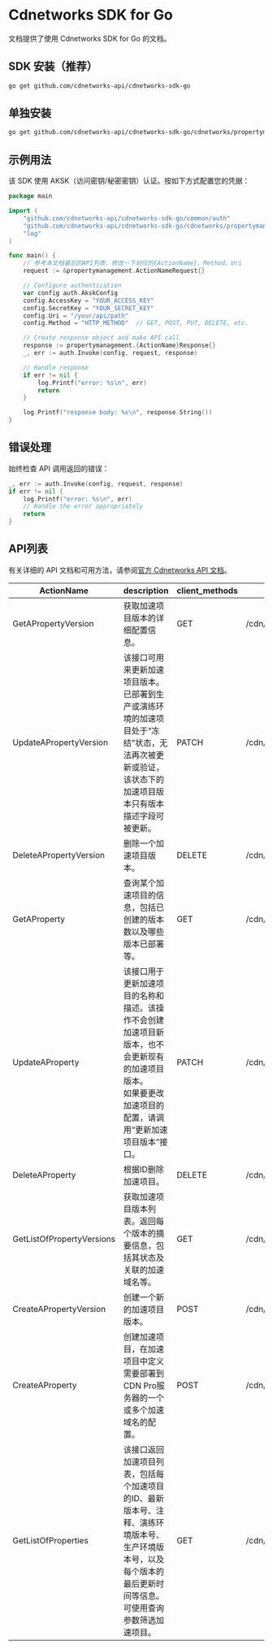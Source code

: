# Cdnetworks SDK for Go

文档提供了使用 Cdnetworks SDK for Go 的文档。

## SDK 安装（推荐）

```bash
go get github.com/cdnetworks-api/cdnetworks-sdk-go
```

## 单独安装

```bash
go get github.com/cdnetworks-api/cdnetworks-sdk-go/cdnetworks/propertymanagement
```

## 示例用法

该 SDK 使用 AKSK（访问密钥/秘密密钥）认证。按如下方式配置您的凭据：

```go
package main

import (
    "github.com/cdnetworks-api/cdnetworks-sdk-go/common/auth"
    "github.com/cdnetworks-api/cdnetworks-sdk-go/cdnetworks/propertymanagement"
    "log"
)

func main() {
    // 参考本文档最后的API列表，修改一下对应的{ActionName}、Method、Uri
    request := &propertymanagement.ActionNameRequest{}

    // Configure authentication
    var config auth.AkskConfig
    config.AccessKey = "YOUR_ACCESS_KEY"
    config.SecretKey = "YOUR_SECRET_KEY"
    config.Uri = "/your/api/path"
    config.Method = "HTTP_METHOD"  // GET, POST, PUT, DELETE, etc.

    // Create response object and make API call
    response := propertymanagement.{ActionName}Response{}
    _, err := auth.Invoke(config, request, response)

    // Handle response
    if err != nil {
        log.Printf("error: %s\n", err)
        return
    }

    log.Printf("response body: %s\n", response.String())
}
```

## 错误处理

始终检查 API 调用返回的错误：

```go
_, err := auth.Invoke(config, request, response)
if err != nil {
    log.Printf("error: %s\n", err)
    // Handle the error appropriately
    return
}
```

## API列表
有关详细的 API 文档和可用方法，请参阅[官方 Cdnetworks API 文档](https://docs.cdnetworks.com/en/cdn/apidocs)。

| ActionName | description | client_methods | uri |
| --- | --- | --- | --- |
| GetAPropertyVersion | 获取加速项目版本的详细配置信息。 | GET | /cdn/properties/*/versions/* |
| UpdateAPropertyVersion | 该接口可用来更新加速项目版本。已部署到生产或演练环境的加速项目处于“冻结”状态，无法再次被更新或验证，该状态下的加速项目版本只有版本描述字段可被更新。 | PATCH | /cdn/properties/*/versions/* |
| DeleteAPropertyVersion | 删除一个加速项目版本。 | DELETE | /cdn/properties/*/versions/* |
| GetAProperty | 查询某个加速项目的信息，包括已创建的版本数以及哪些版本已部署等。 | GET | /cdn/properties/* |
| UpdateAProperty | 该接口用于更新加速项目的名称和描述。该操作不会创建加速项目新版本，也不会更新现有的加速项目版本。<br>如果要更改加速项目的配置，请调用“更新加速项目版本”接口。 | PATCH | /cdn/properties/* |
| DeleteAProperty | 根据ID删除加速项目。 | DELETE | /cdn/properties/* |
| GetListOfPropertyVersions | 获取加速项目版本列表。返回每个版本的摘要信息，包括其状态及关联的加速域名等。 | GET | /cdn/properties/*/versions |
| CreateAPropertyVersion | 创建一个新的加速项目版本。 | POST | /cdn/properties/*/versions |
| CreateAProperty | 创建加速项目，在加速项目中定义需要部署到CDN Pro服务器的一个或多个加速域名的配置。 | POST | /cdn/properties |
| GetListOfProperties | 该接口返回加速项目列表，包括每个加速项目的ID、最新版本号、注释、演练环境版本号、生产环境版本号，以及每个版本的最后更新时间等信息。可使用查询参数筛选加速项目。 | GET | /cdn/properties |